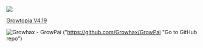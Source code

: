 ![](https://komarev.com/ghpvc/?username=GrowHax&style=flat-square)

<a href="#" class="button">Growtopia V4.19</a>

![Growhax - GrowPai](https://img.shields.io/static/v1?label=Growhax&message=GrowPai&color=Red&logo=github)
("https://github.com/Growhax/GrowPai "Go to GitHub repo")
